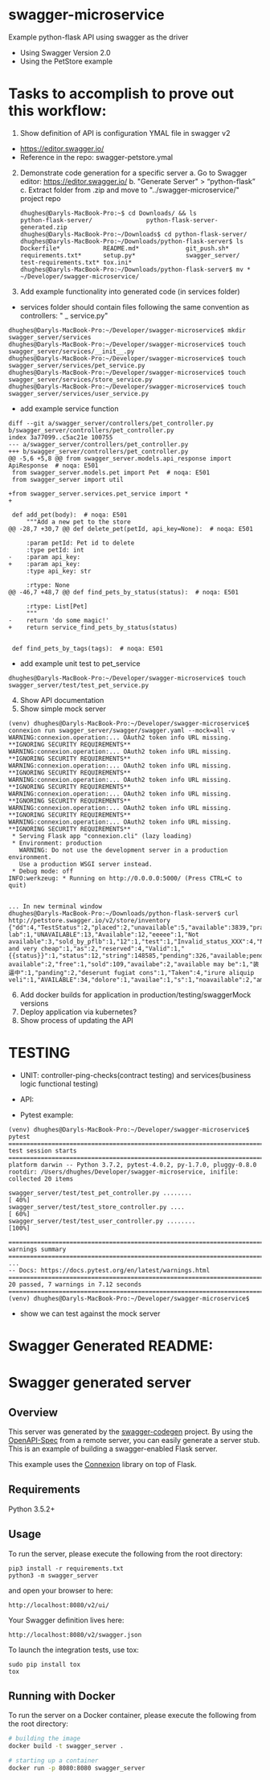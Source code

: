 # swagger-microservice
Example python-flask API using swagger as the driver

- Using Swagger Version 2.0
-	Using the PetStore example

# Tasks to accomplish to prove out this workflow:

1. Show definition of API is configuration YMAL file in swagger v2
  - https://editor.swagger.io/
  - Reference in the repo: swagger-petstore.ymal
2. Demonstrate code generation for a specific server
  a. Go to Swagger editor: https://editor.swagger.io/
  b. "Generate Server" > “python-flask”
  c. Extract folder from .zip and move to "../swagger-microservice/" project repo
    ```
    dhughes@Daryls-MacBook-Pro:~$ cd Downloads/ && ls
    python-flask-server/               python-flask-server-generated.zip
    dhughes@Daryls-MacBook-Pro:~/Downloads$ cd python-flask-server/
    dhughes@Daryls-MacBook-Pro:~/Downloads/python-flask-server$ ls
    Dockerfile*            README.md*             git_push.sh*           requirements.txt*      setup.py*              swagger_server/        test-requirements.txt* tox.ini*
    dhughes@Daryls-MacBook-Pro:~/Downloads/python-flask-server$ mv * ~/Developer/swagger-microservice/
    ```
3. Add example functionality into generated code (in services folder)
  - services folder should contain files following the same convention as controllers: "<NAME> _ service.py"
  ```
  dhughes@Daryls-MacBook-Pro:~/Developer/swagger-microservice$ mkdir swagger_server/services
  dhughes@Daryls-MacBook-Pro:~/Developer/swagger-microservice$ touch swagger_server/services/__init__.py
  dhughes@Daryls-MacBook-Pro:~/Developer/swagger-microservice$ touch swagger_server/services/pet_service.py
  dhughes@Daryls-MacBook-Pro:~/Developer/swagger-microservice$ touch swagger_server/services/store_service.py
  dhughes@Daryls-MacBook-Pro:~/Developer/swagger-microservice$ touch swagger_server/services/user_service.py
  ```
  - add example service function
  ```
  diff --git a/swagger_server/controllers/pet_controller.py b/swagger_server/controllers/pet_controller.py
  index 3a77099..c5ac21e 100755
  --- a/swagger_server/controllers/pet_controller.py
  +++ b/swagger_server/controllers/pet_controller.py
  @@ -5,6 +5,8 @@ from swagger_server.models.api_response import ApiResponse  # noqa: E501
   from swagger_server.models.pet import Pet  # noqa: E501
   from swagger_server import util

  +from swagger_server.services.pet_service import *
  +

   def add_pet(body):  # noqa: E501
       """Add a new pet to the store
  @@ -28,7 +30,7 @@ def delete_pet(petId, api_key=None):  # noqa: E501

       :param petId: Pet id to delete
       :type petId: int
  -    :param api_key:
  +    :param api_key:
       :type api_key: str

       :rtype: None
  @@ -46,7 +48,7 @@ def find_pets_by_status(status):  # noqa: E501

       :rtype: List[Pet]
       """
  -    return 'do some magic!'
  +    return service_find_pets_by_status(status)


   def find_pets_by_tags(tags):  # noqa: E501
  ```
  - add example unit test to pet_service
  ```
  dhughes@Daryls-MacBook-Pro:~/Developer/swagger-microservice$ touch swagger_server/test/test_pet_service.py

  ```

4. Show API documentation
5. Show simple mock server
  ```
  (venv) dhughes@Daryls-MacBook-Pro:~/Developer/swagger-microservice$ connexion run swagger_server/swagger/swagger.yaml --mock=all -v
  WARNING:connexion.operation:... OAuth2 token info URL missing. **IGNORING SECURITY REQUIREMENTS**
  WARNING:connexion.operation:... OAuth2 token info URL missing. **IGNORING SECURITY REQUIREMENTS**
  WARNING:connexion.operation:... OAuth2 token info URL missing. **IGNORING SECURITY REQUIREMENTS**
  WARNING:connexion.operation:... OAuth2 token info URL missing. **IGNORING SECURITY REQUIREMENTS**
  WARNING:connexion.operation:... OAuth2 token info URL missing. **IGNORING SECURITY REQUIREMENTS**
  WARNING:connexion.operation:... OAuth2 token info URL missing. **IGNORING SECURITY REQUIREMENTS**
  WARNING:connexion.operation:... OAuth2 token info URL missing. **IGNORING SECURITY REQUIREMENTS**
   * Serving Flask app "connexion.cli" (lazy loading)
   * Environment: production
     WARNING: Do not use the development server in a production environment.
     Use a production WSGI server instead.
   * Debug mode: off
  INFO:werkzeug: * Running on http://0.0.0.0:5000/ (Press CTRL+C to quit)


  ... In new terminal window
  dhughes@Daryls-MacBook-Pro:~/Downloads/python-flask-server$ curl http://petstore.swagger.io/v2/store/inventory
{"dd":4,"TestStatus":2,"placed":2,"unavailable":5,"available":3839,"pramod":1,"ut lab":1,"UNAVAILABLE":13,"Available":12,"eeeee":1,"Not available":3,"sold_by_pflb":1,"12":1,"test":1,"Invalid_status_XXX":4,"Nonavailable":1,"fff":2,"PramodYadav":1,"3.14":4,"active":10,"available and very cheap":1,"as":2,"reserved":4,"Valid":1,"{{status}}":1,"status":12,"string":148585,"pending":326,"available;pending;sold":1,"asdasd":1,"ava":1,"unknown":2,"Sold":15,"availablee":1,"not available":2,"free":1,"sold":109,"availabe":2,"available may be":1,"装逼中":1,"panding":2,"deserunt fugiat cons":1,"Taken":4,"irure aliquip veli":1,"AVAILABLE":34,"dolore":1,"availae":1,"s":1,"noavailable":2,"amet":1,"sold12":1,"availble":2,"Pending":9,"consectetur":1}
  ```
6. Add docker builds for application in production/testing/swaggerMock versions
7. Deploy application via kubernetes?
8. Show process of updating the API

# TESTING

- UNIT: controller-ping-checks(contract testing) and services(business logic functional testing)
- API:

- Pytest example:
```
(venv) dhughes@Daryls-MacBook-Pro:~/Developer/swagger-microservice$ pytest
=========================================================================================================================== test session starts ============================================================================================================================
platform darwin -- Python 3.7.2, pytest-4.0.2, py-1.7.0, pluggy-0.8.0
rootdir: /Users/dhughes/Developer/swagger-microservice, inifile:
collected 20 items

swagger_server/test/test_pet_controller.py ........                                                                                                                                                                                                                  [ 40%]
swagger_server/test/test_store_controller.py ....                                                                                                                                                                                                                    [ 60%]
swagger_server/test/test_user_controller.py ........                                                                                                                                                                                                                 [100%]

============================================================================================================================= warnings summary =============================================================================================================================
...
-- Docs: https://docs.pytest.org/en/latest/warnings.html
================================================================================================================== 20 passed, 7 warnings in 7.12 seconds ===================================================================================================================
(venv) dhughes@Daryls-MacBook-Pro:~/Developer/swagger-microservice$
```
-	show we can test against the mock server



# Swagger Generated README:

# Swagger generated server

## Overview
This server was generated by the [swagger-codegen](https://github.com/swagger-api/swagger-codegen) project. By using the
[OpenAPI-Spec](https://github.com/swagger-api/swagger-core/wiki) from a remote server, you can easily generate a server stub.  This
is an example of building a swagger-enabled Flask server.

This example uses the [Connexion](https://github.com/zalando/connexion) library on top of Flask.

## Requirements
Python 3.5.2+

## Usage
To run the server, please execute the following from the root directory:

```
pip3 install -r requirements.txt
python3 -m swagger_server
```

and open your browser to here:

```
http://localhost:8080/v2/ui/
```

Your Swagger definition lives here:

```
http://localhost:8080/v2/swagger.json
```

To launch the integration tests, use tox:
```
sudo pip install tox
tox
```

## Running with Docker

To run the server on a Docker container, please execute the following from the root directory:

```bash
# building the image
docker build -t swagger_server .

# starting up a container
docker run -p 8080:8080 swagger_server
```
